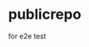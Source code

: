 # publicrepo
for e2e test




































































































































































































































































































































































































































































































































































































































































































































































































































































































































































































































































































































































































































































































































































































































































































































































































































































































































































































































































































































































































































































































































































































































































































































































































































































































































































































































































































































































































































































































































































































































































































































































































































































































































































































































































































































































































